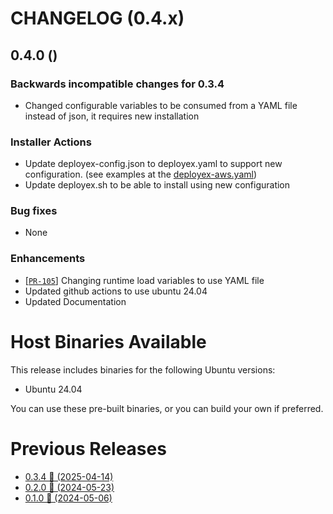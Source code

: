 # CHANGELOG (0.4.x)

## 0.4.0 ()

### Backwards incompatible changes for 0.3.4
 * Changed configurable variables to be consumed from a YAML file instead of json, it requires new installation

### Installer Actions
 * Update deployex-config.json to deployex.yaml to support new configuration. (see examples at the [deployex-aws.yaml](https://github.com/thiagoesteves/deployex/devops/installer/deployex-aws.yaml))
 * Update deployex.sh to be able to install using new configuration

### Bug fixes
 * None

### Enhancements
 * [[`PR-105`](https://github.com/thiagoesteves/deployex/pull/105)] Changing runtime load variables to use YAML file
 * Updated github actions to use ubuntu 24.04
 * Updated Documentation

# Host Binaries Available

This release includes binaries for the following Ubuntu versions:

 * Ubuntu 24.04

 You can use these pre-built binaries, or you can build your own if preferred.

# Previous Releases
 * [0.3.4 🚀 (2025-04-14)](https://github.com/thiagoesteves/deployex/blob/0.3.4/CHANGELOG.md)
 * [0.2.0 🚀 (2024-05-23)](https://github.com/thiagoesteves/deployex/blob/0.2.0/CHANGELOG.md)
 * [0.1.0 🚀 (2024-05-06)](https://github.com/thiagoesteves/deployex/blob/0.1.0/changelog.md)